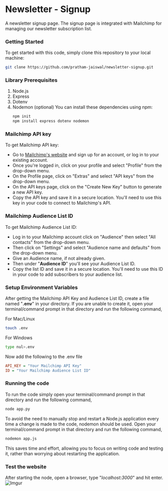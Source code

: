 # Newsletter - Signup
A newsletter signup page. The signup page is integrated with Mailchimp for managing our newsletter subscription list.

### Getting Started
To get started with this code, simply clone this repository to your local machine:
```bash
git clone https://github.com/pratham-jaiswal/newsletter-signup.git
```

### Library Prerequisites
1. Node.js
2. Express
3. Dotenv
4. Nodemon (optional)
    You can install these dependencies using npm:
    ```bash
    npm init
    npm install express dotenv nodemon
    ```
    
### Mailchimp API key
To get Mailchimp API key:
- Go to [Mailchimp's website] and sign up for an account, or log in to your existing account.
- Once you're logged in, click on your profile and select "Profile" from the drop-down menu.
- On the Profile page, click on "Extras" and select "API keys" from the drop-down menu.
- On the API keys page, click on the "Create New Key" button to generate a new API key.
- Copy the API key and save it in a secure location. You'll need to use this key in your code to connect to Mailchimp's API.

### Mailchimp Audience List ID
To get Mailchimp Audience List ID:
- Log in to your Mailchimp account click on "Audience" then select "All contacts" from the drop-down menu.
- Then click on "Settings" and select "Audience name and defaults" from the drop-down menu.
- Give an Audience name, if not already given.
- Then under "**Audience ID**" you'll see your Audience List ID.
- Copy the list ID and save it in a secure location. You'll need to use this ID in your code to add subscribers to your audience list.


### Setup Environment Variables
After getting the Mailchimp API Key and Audience List ID, create a file named "**.env**" in your directory. If you are unable to create it, open your terminal/command prompt in that directory and run the following command,

For Mac/Linux
```bash
touch .env
```
For Windows
```bash
type nul>.env
```
Now add the following to the .env file
```ini
API_KEY = "Your Mailchimp API Key"
ID = "Your Mailchimp Audience List ID"
```

### Running the code
To run the code simply open your terminal/command prompt in that directory and run the following command,
```bash
node app.py
```
To avoid the need to manually stop and restart a Node.js application every time a change is made to the code, nodemon should be used. Open your terminal/command prompt in that directory and run the following command,
```bash
nodemon app.js
```
This saves time and effort, allowing you to focus on writing code and testing it, rather than worrying about restarting the application.

### Test the website
After starting the node, open a browser, type "*localhost:3000*" and hit enter.
![Imgur](https://i.imgur.com/AXQMJ7Z.png "Website screenshot")

[//]: #
[Mailchimp's website]: <https://mailchimp.com/>